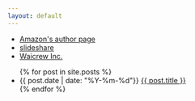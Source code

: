 ```yaml
---
layout: default
---
```


* [Amazon's author page](http://www.amazon.co.jp/-/e/B00429JIAI)
* [slideshare](http://www.slideshare.net/kdmsnr)
* [Waicrew Inc.](http://www.waicrew.com)

<ul>
  {% for post in site.posts %}
    <li>
      <span class="post-meta">{{ post.date | date: "%Y-%m-%d"}}</span>
      <a href="{{ post.dir | prepend: site.baseurl}}/">{{ post.title }}</a>
    </li>
  {% endfor %}
</ul>
